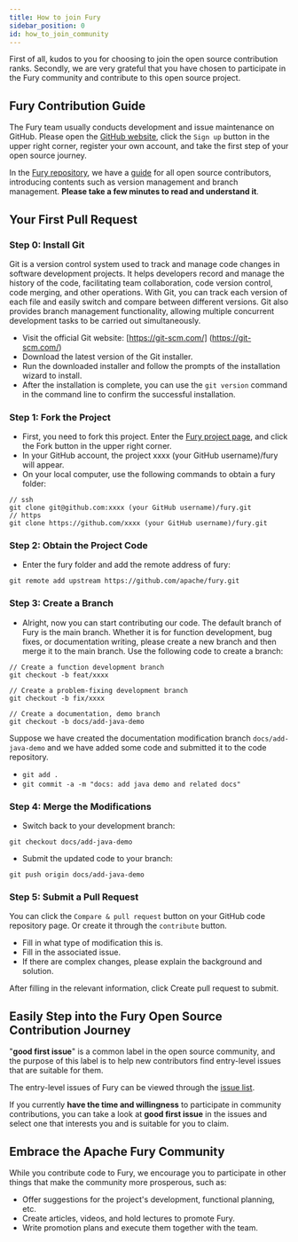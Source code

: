 ```yaml
---
title: How to join Fury
sidebar_position: 0
id: how_to_join_community
---
```


First of all, kudos to you for choosing to join the open source contribution ranks. Secondly, we are very grateful that you have chosen to participate in the Fury community and contribute to this open source project.

## Fury Contribution Guide

The Fury team usually conducts development and issue maintenance on GitHub. Please open the [GitHub website](https://github.com/), click the `Sign up` button in the upper right corner, register your own account, and take the first step of your open source journey.

In the [Fury repository](https://github.com/apache/fury), we have a [guide](https://fury.apache.org/zh-CN/docs/community/) for all open source contributors, introducing contents such as version management and branch management. **Please take a few minutes to read and understand it**.

## Your First Pull Request

### Step 0: Install Git

Git is a version control system used to track and manage code changes in software development projects. It helps developers record and manage the history of the code, facilitating team collaboration, code version control, code merging, and other operations. With Git, you can track each version of each file and easily switch and compare between different versions. Git also provides branch management functionality, allowing multiple concurrent development tasks to be carried out simultaneously.

- Visit the official Git website: [https://git-scm.com/] (https://git-scm.com/)
- Download the latest version of the Git installer.
- Run the downloaded installer and follow the prompts of the installation wizard to install.
- After the installation is complete, you can use the `git version` command in the command line to confirm the successful installation.

### Step 1: Fork the Project

- First, you need to fork this project. Enter the [Fury project page](https://github.com/apache/fury), and click the Fork button in the upper right corner.
- In your GitHub account, the project xxxx (your GitHub username)/fury will appear.
- On your local computer, use the following commands to obtain a fury folder:

```
// ssh
git clone git@github.com:xxxx (your GitHub username)/fury.git
// https
git clone https://github.com/xxxx (your GitHub username)/fury.git
```

### Step 2: Obtain the Project Code

- Enter the fury folder and add the remote address of fury:

```
git remote add upstream https://github.com/apache/fury.git
```

### Step 3: Create a Branch

- Alright, now you can start contributing our code. The default branch of Fury is the main branch. Whether it is for function development, bug fixes, or documentation writing, please create a new branch and then merge it to the main branch. Use the following code to create a branch:

```
// Create a function development branch
git checkout -b feat/xxxx

// Create a problem-fixing development branch
git checkout -b fix/xxxx

// Create a documentation, demo branch
git checkout -b docs/add-java-demo
```

Suppose we have created the documentation modification branch `docs/add-java-demo` and  we have added some code and submitted it to the code repository.

- `git add .`
- `git commit -a -m "docs: add java demo and related docs"`

### Step 4: Merge the Modifications

- Switch back to your development branch:

```
git checkout docs/add-java-demo
```

- Submit the updated code to your branch:

```
git push origin docs/add-java-demo
```

### Step 5: Submit a Pull Request

You can click the `Compare & pull request` button on your GitHub code repository page. Or create it through the `contribute` button.

- Fill in what type of modification this is.
- Fill in the associated issue.
- If there are complex changes, please explain the background and solution.

After filling in the relevant information, click Create pull request to submit.

## **Easily Step into the Fury Open Source Contribution Journey**

"**good first issue**" is a common label in the open source community, and the purpose of this label is to help new contributors find entry-level issues that are suitable for them.

The entry-level issues of Fury can be viewed through the [issue list](https://github.com/apache/fury/issues).

If you currently **have the time and willingness** to participate in community contributions, you can take a look at **good first issue** in the issues and select one that interests you and is suitable for you to claim.

## Embrace the Apache Fury Community

While you contribute code to Fury, we encourage you to participate in other things that make the community more prosperous, such as:

- Offer suggestions for the project's development, functional planning, etc.
- Create articles, videos, and hold lectures to promote Fury.
- Write promotion plans and execute them together with the team.
